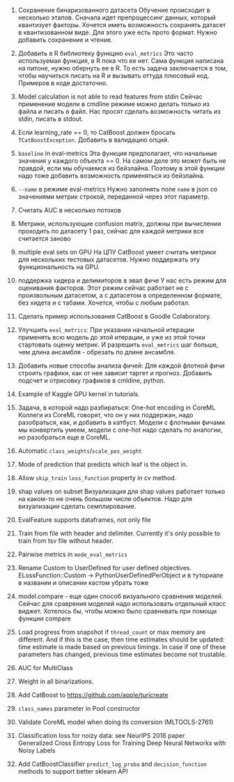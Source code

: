 1. Сохранение бинаризованного датасета
Обучение происходит в несколько этапов. Сначала идет препроцессинг данных, который квантизует факторы.
Хочется иметь возможность сохранять датасет в квантизованном виде. Для этого уже есть прото формат.
Нужно добавить сохранение и чтение.

2. Добавить в R библиотеку функцию `eval_metrics`
Это часто используемая функция, в R пока что ее нет. Сама функция написана на питоне, нужно обернуть ее в R.
То есть задача заключается в том, чтобы научиться писать на R и вызывать оттуда плюсовый код. Примеров в коде достаточно.

3. Model calculation is not able to read features from stdin
Сейчас применение модели в cmdline режиме можно делать только из файла и писать в файл.
Нас просят сделать возможность читать из stdin, писать в stdout.

4. Если learning_rate == 0, то CatBoost должен бросать `TCatBoostException`.
Добавить в валидацию опций.

5. `baseline` in eval-metrics
Эта функция предполагает, что начальные значения у каждого объекта == 0.
На самом деле это может быть не правдой, если мы обучаемся из бейзлайна.
Поэтому в этой функции надо тоже добавить возможность применяться из бейзлайна.

6. `--name` в режиме eval-metrics
Нужно заполнять поле `name` в json со значениями метрик строкой, переданной через этот параметр.

7. Считать AUC в несколько потоков

8. Метрики, использующие confusion matrix, должны при вычислении проходить по датасету 1 раз, сейчас для каждой метрики все считается заново

9. multiple eval sets on GPU
На ЦПУ CatBoost умеет считать метрики для нескольких тестовых датасетов.
Нужно поддержать эту функциональность на GPU.

10. поддержка хидера и делимиторов в эвал фиче
У нас есть режим для оценивания факторов. Этот режим сейчас работает не с произвольным датасетом, а с датасетом в определенном формате, без хидета и с табами. Хочется, чтобы с любым работал.

11. Сделать пример использования CatBoost в Goodle Colaboratory.

12. Улучшить `eval_metrics`:
При указании начальной итерации применять всю модель до этой итерации, и уже из этой точки стартовать оценку метрик.
И разрешить `eval_metrics` шаг больше, чем длина ансамбля - обрезать по длине ансамбля.

13. Добавить новые способы анализа фичей:
Для каждой флотной фичи строить графики, как от нее зависит таргет и прогноз. Добавить подсчет и отрисовку графиков в cmldine, python.

14. Example of Kaggle GPU kernel in tutorials.

15. Задача, в которой надо разбираться:
One-hot encoding in CoreML
Коллеги из CoreML говорят, что он у них поддержан, надо разобраться, как, и добавить в катбуст.
Модели с флотными фичами мы конвертить умеем, модели с one-hot надо сделать по аналогии, но разобраться еще в CoreML.

16. Automatic `class_weights`/`scale_pos_weight` 

17. Mode of prediction that predicts which leaf is the object in.

18. Allow `skip_train` `loss_function` property in cv method.

19. shap values on subset
Визуализация для shap values работает только на каком-то не очень большом числе объектов. Надо для визуализации сделать семплирование.

20. EvalFeature supports dataframes, not only file

21. Train from file with header and delimiter. Currently it's only possible to train from tsv file without header.

22. Pairwise metrics in `mode_eval_metrics`

23. Rename Custom to UserDefined
for user defined objectives.
ELossFunction::Custom -> PythonUserDefinedPerObject и в туториале в названии и описании кастом убрать тоже

24. model.compare - еще один способ визуального сравнения моделей. Сейчас для сраврения моделей надо использовать отдельный класс виджет. Хотелось бы, чтобы можно было сравнивать при помощи функции compare

25. Load progress from snapshot if `thread_count` or max memory are different.
And if this is the case, then time estimates should be updated: time estimate is made based on previous timings. In case if one of these parameters has changed, previous time estimates become not trustable.

26. AUC for MultiClass

27. Weight in all binarizations.

28. Add CatBoost to https://github.com/apple/turicreate

29. `class_names` parameter in Pool constructor

30. Validate CoreML model when doing its conversion (MLTOOLS-2761)

31. Classification loss for noizy data: see NeurIPS 2018 paper  
Generalized Cross Entropy Loss for Training Deep Neural Networks with Noisy Labels

32. Add CatBoostClassifier `predict_log_proba` and `decision_function` methods to support better sklearn API
